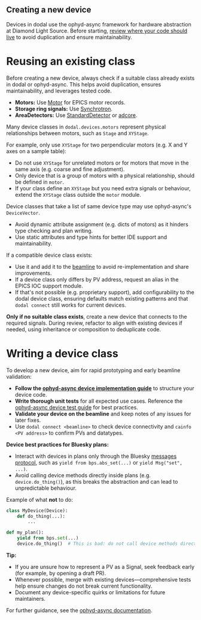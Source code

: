 Creating a new device
---------------------

Devices in dodal use the ophyd-async framework for hardware abstraction at Diamond Light Source. Before starting, [review where your code should live](../reference/device-standards.rst#where_to_put_devices) to avoid duplication and ensure maintainability.

Reusing an existing class
=========================

Before creating a new device, always check if a suitable class already exists in dodal or ophyd-async. This helps avoid duplication, ensures maintainability, and leverages tested code.

- **Motors:** Use [Motor](https://github.com/bluesky/ophyd-async/blob/main/src/ophyd_async/epics/motor.py) for EPICS motor records.
- **Storage ring signals:** Use [Synchrotron](https://github.com/DiamondLightSource/dodal/blob/main/src/dodal/devices/synchrotron.py).
- **AreaDetectors:** Use [StandardDetector](https://github.com/bluesky/ophyd-async/tree/main/src/ophyd_async/epics/adcore) or [adcore](https://github.com/bluesky/ophyd-async/tree/main/src/ophyd_async/epics/adcore).

Many device classes in `dodal.devices.motors` represent physical relationships between motors, such as `Stage` and `XYStage`.  

For example, only use `XYStage` for two perpendicular motors (e.g. X and Y axes on a sample table):
- Do not use `XYStage` for unrelated motors or for motors that move in the same axis (e.g. coarse and fine adjustment).
- Only device that is a group of motors with a physical relationship, should be defined in `motor`.
- If your class define an `XYStage` but you need extra signals or behaviour, extend the `XYStage` class outside the `motor` module.


Device classes that take a list of same device type may use ophyd-async's `DeviceVector`.  
- Avoid dynamic attribute assignment (e.g. dicts of motors) as it hinders type checking and plan writing.  
- Use static attributes and type hints for better IDE support and maintainability.

If a compatible device class exists:
- Use it and add it to the [beamline](./create-beamline.rst) to avoid re-implementation and share improvements.  
- If a device class only differs by PV address, request an alias in the EPICS IOC support module.  
- If that's not possible (e.g. proprietary support), add configurability to the dodal device class, ensuring defaults match existing patterns and that `dodal connect` still works for current devices.

**Only if no suitable class exists**, create a new device that connects to the required signals. During review, refactor to align with existing devices if needed, using inheritance or composition to deduplicate code.  

Writing a device class
======================

To develop a new device, aim for rapid prototyping and early beamline validation:

- **Follow the [ophyd-async device implementation guide](https://blueskyproject.io/ophyd-async/main/tutorials/implementing-devices.html)** to structure your device code.
- **Write thorough unit tests** for all expected use cases. Reference the [ophyd-async device test guide](https://blueskyproject.io/ophyd-async/main/tutorials/implementing-devices.html) for best practices.
- **Validate your device on the beamline** and keep notes of any issues for later fixes.
- Use `dodal connect <beamline>` to check device connectivity and `cainfo <PV address>` to confirm PVs and datatypes.

**Device best practices for Bluesky plans:**

- Interact with devices in plans only through the Bluesky [messages protocol](https://blueskyproject.io/bluesky/main/msg.html), such as `yield from bps.abs_set(...)` or `yield Msg("set", ...)`.
- Avoid calling device methods directly inside plans (e.g. `device.do_thing()`), as this breaks the abstraction and can lead to unpredictable behaviour.

Example of what **not** to do:
```python
class MyDevice(Device):
    def do_thing(...):
        ...

def my_plan():
    yield from bps.set(...)
    device.do_thing()  # This is bad: do not call device methods directly in plans
```

**Tip:**

- If you are unsure how to represent a PV as a Signal, seek feedback early (for example, by opening a draft PR).
- Whenever possible, merge with existing devices—comprehensive tests help ensure changes do not break current functionality.
- Document any device-specific quirks or limitations for future maintainers.

For further guidance, see the [ophyd-async documentation](https://blueskyproject.io/ophyd-async/main/how-to/choose-interfaces-for-devices.html).
